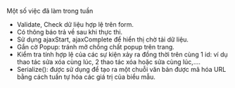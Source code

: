 Một số việc đã làm trong tuần
   - Validate, Check dữ liệu hợp lệ trên form.
   - Có thông báo trả về sau khi thực thi.
   - Sử dụng ajaxStart, ajaxComplete để hiển thị chờ tải dữ liệu.
   - Gắn cờ Popup: tránh mở chồng chất popup trên trang.
   - Kiểm tra tính hợp lệ của các sự kiện xảy ra đồng thời trên cùng 1 id: ví dụ thao tác sửa xóa cùng lúc, 2 thao tác xóa hoặc sửa cùng lúc,....
   - Serialize(): được sử dụng để tạo ra một chuỗi văn bản được mã hóa URL bằng cách tuần tự hóa các giá trị của biểu mẫu.

 

